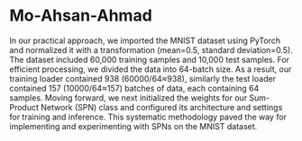 # Mo-Ahsan-Ahmad
In our practical approach, we imported the MNIST dataset using PyTorch and normalized it with a transformation (mean=0.5, standard deviation=0.5). The dataset included 60,000 training samples and 10,000 test samples. For efficient processing, we divided the data into 64-batch size. As a result, our training loader contained 938 (60000/64≈938), similarly the test loader contained 157 (10000/64≈157) batches of data, each containing 64 samples. Moving forward, we next initialized the weights for our Sum-Product Network (SPN) class and configured its architecture and settings for training and inference. This systematic methodology paved the way for implementing and experimenting with SPNs on the MNIST dataset.
